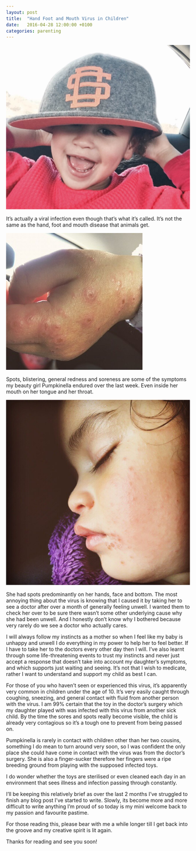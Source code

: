 ```yaml
---
layout: post
title:  "Hand Foot and Mouth Virus in Children"
date:   2016-04-28 12:00:00 +0100
categories: parenting
---
```

![Hand Foot and Mouth Virus in Children](/assets/posts/hand-foot-and-mouth-virus-in-children-01.jpg)

It’s actually a viral infection even though that’s what it’s called. It’s not the same as the hand, foot and mouth disease that animals get.

![Hand Foot and Mouth Virus in Children](/assets/posts/hand-foot-and-mouth-virus-in-children-02.jpg)

Spots, blistering, general redness and soreness are some of the symptoms my beauty girl Pumpkinella endured over the last week. Even inside her mouth on her tongue and her throat.

<!--more-->

![Hand Foot and Mouth Virus in Children](/assets/posts/hand-foot-and-mouth-virus-in-children-03.jpg)

She had spots predominantly on her hands, face and bottom. The most annoying thing about the virus is knowing that I caused it by taking her to see a doctor after over a month of generally feeling unwell. I wanted them to check her over to be sure there wasn’t some other underlying cause why she had been unwell. And I honestly don’t know why I bothered because very rarely do we see a doctor who actually cares.

I will always follow my instincts as a mother so when I feel like my baby is unhappy and unwell I do everything in my power to help her to feel better. If I have to take her to the doctors every other day then I will. I’ve also learnt through some life-threatening events to trust my instincts and never just accept a response that doesn’t take into account my daughter’s symptoms, and which supports just waiting and seeing. It’s not that I wish to medicate, rather I want to understand and support my child as best I can.

For those of you who haven’t seen or experienced this virus, it’s apparently very common in children under the age of 10. It’s very easily caught through coughing, sneezing, and general contact with fluid from another person with the virus. I am 99% certain that the toy in the doctor’s surgery which my daughter played with was infected with this virus from another sick child. By the time the sores and spots really become visible, the child is already very contagious so it’s a tough one to prevent from being passed on.

Pumpkinella is rarely in contact with children other than her two cousins, something I do mean to turn around very soon, so I was confident the only place she could have come in contact with the virus was from the doctor’s surgery. She is also a finger-sucker therefore her fingers were a ripe breeding ground from playing with the supposed infected toys.

I do wonder whether the toys are sterilised or even cleaned each day in an environment that sees illness and infection passing through constantly.

I’ll be keeping this relatively brief as over the last 2 months I’ve struggled to finish any blog post I’ve started to write. Slowly, its become more and more difficult to write anything I’m proud of so today is my mini welcome back to my passion and favourite pastime.

For those reading this, please bear with me a while longer till I get back into the groove and my creative spirit is lit again.

Thanks for reading and see you soon!
